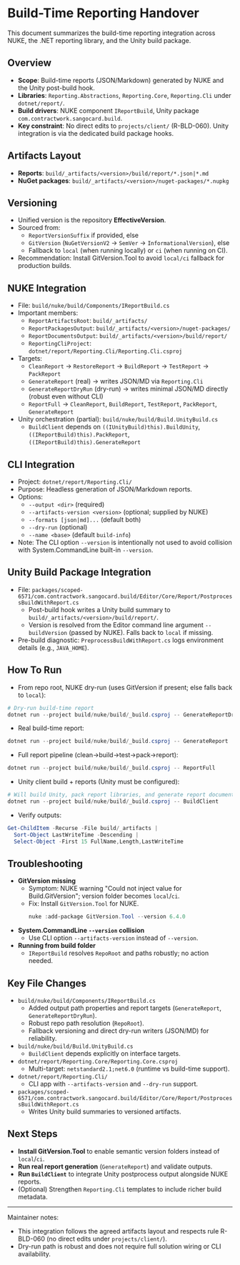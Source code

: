 # Build-Time Reporting Handover

This document summarizes the build-time reporting integration across NUKE, the .NET reporting library, and the Unity build package.

## Overview
- **Scope**: Build-time reports (JSON/Markdown) generated by NUKE and the Unity post-build hook.
- **Libraries**: `Reporting.Abstractions`, `Reporting.Core`, `Reporting.Cli` under `dotnet/report/`.
- **Build drivers**: NUKE component `IReportBuild`, Unity package `com.contractwork.sangocard.build`.
- **Key constraint**: No direct edits to `projects/client/` (R-BLD-060). Unity integration is via the dedicated build package hooks.

## Artifacts Layout
- **Reports**: `build/_artifacts/<version>/build/report/*.json|*.md`
- **NuGet packages**: `build/_artifacts/<version>/nuget-packages/*.nupkg`

## Versioning
- Unified version is the repository **EffectiveVersion**.
- Sourced from:
  - `ReportVersionSuffix` if provided, else
  - `GitVersion` (`NuGetVersionV2` → `SemVer` → `InformationalVersion`), else
  - Fallback to `local` (when running locally) or `ci` (when running on CI).
- Recommendation: Install GitVersion.Tool to avoid `local/ci` fallback for production builds.

## NUKE Integration
- File: `build/nuke/build/Components/IReportBuild.cs`
- Important members:
  - `ReportArtifactsRoot`: `build/_artifacts/`
  - `ReportPackagesOutput`: `build/_artifacts/<version>/nuget-packages/`
  - `ReportDocumentsOutput`: `build/_artifacts/<version>/build/report/`
  - `ReportingCliProject`: `dotnet/report/Reporting.Cli/Reporting.Cli.csproj`
- Targets:
  - `CleanReport` → `RestoreReport` → `BuildReport` → `TestReport` → `PackReport`
  - `GenerateReport` (real) → writes JSON/MD via `Reporting.Cli`
  - `GenerateReportDryRun` (dry-run) → writes minimal JSON/MD directly (robust even without CLI)
  - `ReportFull` → `CleanReport`, `BuildReport`, `TestReport`, `PackReport`, `GenerateReport`
- Unity orchestration (partial): `build/nuke/build/Build.UnityBuild.cs`
  - `BuildClient` depends on `((IUnityBuild)this).BuildUnity`, `((IReportBuild)this).PackReport`, `((IReportBuild)this).GenerateReport`

## CLI Integration
- Project: `dotnet/report/Reporting.Cli/`
- Purpose: Headless generation of JSON/Markdown reports.
- Options:
  - `--output <dir>` (required)
  - `--artifacts-version <version>` (optional; supplied by NUKE)
  - `--formats [json|md]...` (default both)
  - `--dry-run` (optional)
  - `--name <base>` (default `build-info`)
- Note: The CLI option `--version` is intentionally not used to avoid collision with System.CommandLine built-in `--version`.

## Unity Build Package Integration
- File: `packages/scoped-6571/com.contractwork.sangocard.build/Editor/Core/Report/PostprocessBuildWithReport.cs`
  - Post-build hook writes a Unity build summary to `build/_artifacts/<version>/build/report/`.
  - Version is resolved from the Editor command line argument `--buildVersion` (passed by NUKE). Falls back to `local` if missing.
- Pre-build diagnostic: `PreprocessBuildWithReport.cs` logs environment details (e.g., `JAVA_HOME`).

## How To Run
- From repo root, NUKE dry-run (uses GitVersion if present; else falls back to `local`):
```powershell
# Dry-run build-time report
dotnet run --project build/nuke/build/_build.csproj -- GenerateReportDryRun
```
- Real build-time report:
```powershell
dotnet run --project build/nuke/build/_build.csproj -- GenerateReport
```
- Full report pipeline (clean→build→test→pack→report):
```powershell
dotnet run --project build/nuke/build/_build.csproj -- ReportFull
```
- Unity client build + reports (Unity must be configured):
```powershell
# Will build Unity, pack report libraries, and generate report documents
dotnet run --project build/nuke/build/_build.csproj -- BuildClient
```
- Verify outputs:
```powershell
Get-ChildItem -Recurse -File build/_artifacts |
  Sort-Object LastWriteTime -Descending |
  Select-Object -First 15 FullName,Length,LastWriteTime
```

## Troubleshooting
- **GitVersion missing**
  - Symptom: NUKE warning "Could not inject value for Build.GitVersion"; version folder becomes `local`/`ci`.
  - Fix: Install `GitVersion.Tool` for NUKE.
    ```powershell
    nuke :add-package GitVersion.Tool --version 6.4.0
    ```
- **System.CommandLine `--version` collision**
  - Use CLI option `--artifacts-version` instead of `--version`.
- **Running from build folder**
  - `IReportBuild` resolves `RepoRoot` and paths robustly; no action needed.

## Key File Changes
- `build/nuke/build/Components/IReportBuild.cs`
  - Added output path properties and report targets (`GenerateReport`, `GenerateReportDryRun`).
  - Robust repo path resolution (`RepoRoot`).
  - Fallback versioning and direct dry-run writers (JSON/MD) for reliability.
- `build/nuke/build/Build.UnityBuild.cs`
  - `BuildClient` depends explicitly on interface targets.
- `dotnet/report/Reporting.Core/Reporting.Core.csproj`
  - Multi-target: `netstandard2.1;net6.0` (runtime vs build-time support).
- `dotnet/report/Reporting.Cli/`
  - CLI app with `--artifacts-version` and `--dry-run` support.
- `packages/scoped-6571/com.contractwork.sangocard.build/Editor/Core/Report/PostprocessBuildWithReport.cs`
  - Writes Unity build summaries to versioned artifacts.

## Next Steps
- **Install GitVersion.Tool** to enable semantic version folders instead of `local`/`ci`.
- **Run real report generation** (`GenerateReport`) and validate outputs.
- **Run `BuildClient`** to integrate Unity postprocess output alongside NUKE reports.
- (Optional) Strengthen `Reporting.Cli` templates to include richer build metadata.

---
Maintainer notes:
- This integration follows the agreed artifacts layout and respects rule R-BLD-060 (no direct edits under `projects/client/`).
- Dry-run path is robust and does not require full solution wiring or CLI availability.
